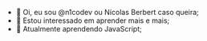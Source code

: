 - 👋 Oi, eu sou @n1codev ou Nícolas Berbert caso queira;
- 👀 Estou interessado em aprender mais e mais;
- 🌱 Atualmente aprendendo JavaScript;
<!---
n1codev/n1codev is a ✨ special ✨ repository because its `README.md` (this file) appears on your GitHub profile.
You can click the Preview link to take a look at your changes.
--->
